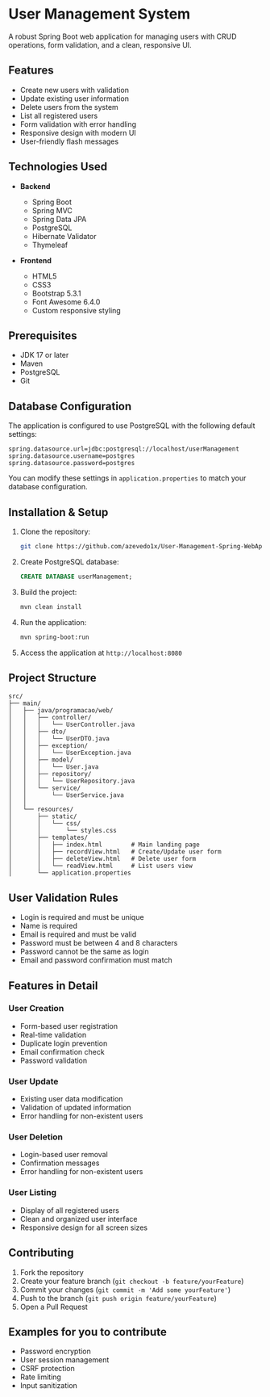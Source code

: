 # User Management System

A robust Spring Boot web application for managing users with CRUD operations, form validation, and a clean, responsive UI.

## Features

- Create new users with validation
- Update existing user information
- Delete users from the system
- List all registered users
- Form validation with error handling
- Responsive design with modern UI
- User-friendly flash messages

## Technologies Used

- **Backend**
  - Spring Boot
  - Spring MVC
  - Spring Data JPA
  - PostgreSQL
  - Hibernate Validator
  - Thymeleaf

- **Frontend**
  - HTML5
  - CSS3
  - Bootstrap 5.3.1
  - Font Awesome 6.4.0
  - Custom responsive styling

## Prerequisites

- JDK 17 or later
- Maven
- PostgreSQL
- Git

## Database Configuration

The application is configured to use PostgreSQL with the following default settings:

```properties
spring.datasource.url=jdbc:postgresql://localhost/userManagement
spring.datasource.username=postgres
spring.datasource.password=postgres
```

You can modify these settings in `application.properties` to match your database configuration.

## Installation & Setup

1. Clone the repository:
   ```bash
   git clone https://github.com/azevedo1x/User-Management-Spring-WebApp
   ```

2. Create PostgreSQL database:
   ```sql
   CREATE DATABASE userManagement;
   ```

3. Build the project:
   ```bash
   mvn clean install
   ```

4. Run the application:
   ```bash
   mvn spring-boot:run
   ```

5. Access the application at `http://localhost:8080`

## Project Structure

```
src/
├── main/
│   ├── java/programacao/web/
│   │   ├── controller/
│   │   │   └── UserController.java
│   │   ├── dto/
│   │   │   └── UserDTO.java
│   │   ├── exception/
│   │   │   └── UserException.java
│   │   ├── model/
│   │   │   └── User.java
│   │   ├── repository/
│   │   │   └── UserRepository.java
│   │   └── service/
│   │       └── UserService.java
│   │
│   └── resources/
│       ├── static/
│       │   └── css/
│       │       └── styles.css
│       ├── templates/
│       │   ├── index.html        # Main landing page
│       │   ├── recordView.html   # Create/Update user form
│       │   ├── deleteView.html   # Delete user form
│       │   └── readView.html     # List users view
│       └── application.properties
```

## User Validation Rules

- Login is required and must be unique
- Name is required
- Email is required and must be valid
- Password must be between 4 and 8 characters
- Password cannot be the same as login
- Email and password confirmation must match

## Features in Detail

### User Creation
- Form-based user registration
- Real-time validation
- Duplicate login prevention
- Email confirmation check
- Password validation

### User Update
- Existing user data modification
- Validation of updated information
- Error handling for non-existent users

### User Deletion
- Login-based user removal
- Confirmation messages
- Error handling for non-existent users

### User Listing
- Display of all registered users
- Clean and organized user interface
- Responsive design for all screen sizes

## Contributing

1. Fork the repository
2. Create your feature branch (`git checkout -b feature/yourFeature`)
3. Commit your changes (`git commit -m 'Add some yourFeature'`)
4. Push to the branch (`git push origin feature/yourFeature`)
5. Open a Pull Request

## Examples for you to contribute

- Password encryption
- User session management
- CSRF protection
- Rate limiting
- Input sanitization